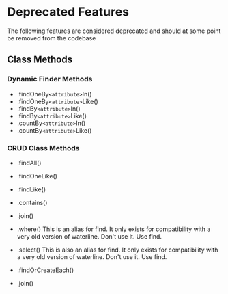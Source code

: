 # Deprecated Features
The following features are considered deprecated and should at some point be removed from the codebase

## Class Methods

### Dynamic Finder Methods

- .findOneBy`<attribute>`In()
- .findOneBy`<attribute>`Like()
- .findBy`<attribute>`In()
- .findBy`<attribute>`Like() 
- .countBy`<attribute>`In()
- .countBy`<attribute>`Like()

### CRUD Class Methods
- .findAll()
- .findOneLike()
- .findLike()
- .contains()
- .join()
- .where() This is an alias for find.  It only exists for compatibility with a very old version of waterline.  Don't use it.  Use find.  
- .select() This is also an alias for find.  It only exists for compatibility with a very old version of waterline.  Don't use it.  Use find. 
 - .findOrCreateEach()

- .join()
